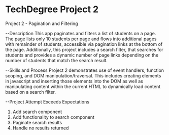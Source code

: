 # TechDegree Project 2
 Project 2 - Pagination and Filtering

--Description
This app paginates and filters a list of students on a page. The page lists only 10 students per page and flows into additional pages with remainder of students, accessible via pagination links at the bottom of the page. Additionally, this project includes a search filter, that searches for students and provides a dynamic number of page links depending on the number of students that match the search result.

--Skills and Process
Project 2 demonstrates use of event handlers, function scoping, and DOM manipulation/traversal. This includes creating elements in javascript and inserting those elements into the DOM as well as manipulating content within the current HTML to dynamically load content based on a search filter.

--Project Attempt
Exceeds Expectations
1. Add search component
2. Add functionality to search component
3. Paginate search results
4. Handle no results returned